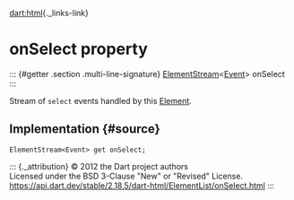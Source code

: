 [dart:html](../../dart-html/dart-html-library){._links-link}

onSelect property
=================

::: {#getter .section .multi-line-signature}
[ElementStream](../elementstream-class)\<[Event](../event-class)\>
onSelect
:::

Stream of `select` events handled by this [Element](../element-class).

Implementation {#source}
--------------

``` {.language-dart data-language="dart"}
ElementStream<Event> get onSelect;
```

::: {._attribution}
© 2012 the Dart project authors\
Licensed under the BSD 3-Clause \"New\" or \"Revised\" License.\
<https://api.dart.dev/stable/2.18.5/dart-html/ElementList/onSelect.html>
:::

